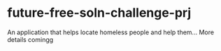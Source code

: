 # future-free-soln-challenge-prj
An application that helps locate homeless people and help them... More details comingg
